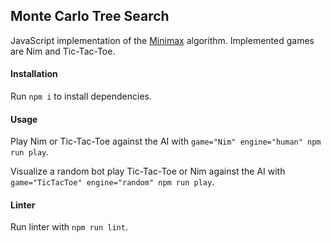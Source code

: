 ## Monte Carlo Tree Search

JavaScript implementation of the [Minimax](https://en.wikipedia.org/wiki/Minimax) algorithm.
Implemented games are Nim and Tic-Tac-Toe.

#### Installation
Run `npm i` to install dependencies.

#### Usage
Play Nim or Tic-Tac-Toe against the AI with `game="Nim" engine="human" npm run play`.

Visualize a random bot play Tic-Tac-Toe or Nim against the AI with `game="TicTacToe" engine="random" npm run play`.

#### Linter
Run linter with `npm run lint`.
